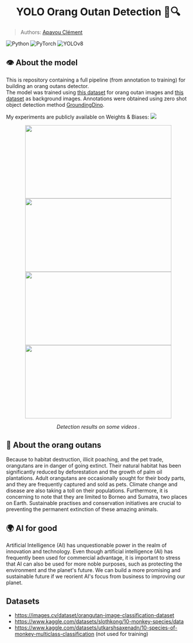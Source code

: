 <h1 style="text-align: center;">YOLO Orang Outan Detection 🦧🔍 </h1>

> Authors: [Apavou Clément](https://github.com/clementapa)

![Python](https://img.shields.io/badge/Python-green.svg?style=plastic)
![PyTorch](https://img.shields.io/badge/PyTorch-orange.svg?style=plastic)
![YOLOv8](https://img.shields.io/badge/YOLOv8-blueviolet.svg?style=plastic)

## 👁️ About the model
This is repository containing a full pipeline (from annotation to training) for building an orang outans detector.\
The model was trained using [this dataset](https://images.cv/dataset/orangutan-image-classification-dataset)
for orang outan images and [this dataset](https://www.kaggle.com/datasets/slothkong/10-monkey-species/data) as background images. Annotations were obtained using zero shot object detection method [GroundingDino](https://github.com/IDEA-Research/GroundingDINO).

My experiments are publicly available on Weights & Biases: [![](https://github.com/wandb/assets/blob/main/wandb-github-badge-gradient.svg)](https://wandb.ai/clementapa/orang_outan_detection?workspace=user-clementapa)

<p align="center">
  <img src="assets/orang_outan_1.gif" width="400" height="200"/>
  <img src="assets/orang_outan_2.gif" width="400" height="200"/>
  <img src="assets/orang_outan_3.gif" width="400" height="200"/>
    <img src="assets/orang_outan_4.gif" width="400" height="200"/>
</p>
<p align="center">
<em> Detection results on some videos .</em>
</p>

## 🦧 About the orang outans 
Because to habitat destruction, illicit poaching, and the pet trade, orangutans are in danger of going extinct. Their natural habitat has been significantly reduced by deforestation and the growth of palm oil plantations. Adult orangutans are occasionally sought for their body parts, and they are frequently captured and sold as pets. Climate change and disease are also taking a toll on their populations. Furthermore, it is concerning to note that they are limited to Borneo and Sumatra, two places on Earth. Sustainable practises and conservation initiatives are crucial to preventing the permanent extinction of these amazing animals.

## 🌍 AI for good 
Artificial Intelligence (AI) has unquestionable power in the realm of innovation and technology. Even though artificial intelligence (AI) has frequently been used for commercial advantage, it is important to stress that AI can also be used for more noble purposes, such as protecting the environment and the planet's future. We can build a more promising and sustainable future if we reorient AI's focus from business to improving our planet.

## Datasets
- https://images.cv/dataset/orangutan-image-classification-dataset
- https://www.kaggle.com/datasets/slothkong/10-monkey-species/data
- https://www.kaggle.com/datasets/utkarshsaxenadn/10-species-of-monkey-multiclass-classification (not used for training)
